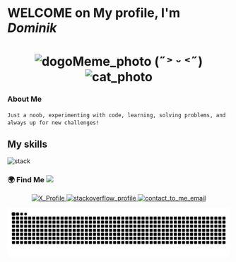 ﻿# WELCOME on My profile, I'm _Dominik_ <h1 align="center">
<h1 align="center">

<img src="assets/img.png" height="90" alt="dogoMeme_photo"> 
(˶˃ ᵕ ˂˶)  <img src="assets/img1.png" height="100" alt="cat_photo">
</h1>

### About Me

`Just a noob, experimenting with code, learning, solving problems, and always up for new challenges!
`


## My skills 

![stack](https://skillicons.dev/icons?i=java,,spring,,maven,,gradle,,kafka,,docker,,mongodb,,mysql,,nodejs,,react,,python,,cpp,,html,,css,,git,,,)

### 🌍 Find Me <img src="https://media.giphy.com/media/hvRJCLFzcasrR4ia7z/giphy.gif" width="19">
<p align="center">

 <a href="https://x.com/dogopro217">
    <img src="https://img.shields.io/badge/X-1D9BF0?logo=x&logoColor=white&style=for-the-badge" alt="X_Profile"/>
</a>
  <a href="https://stackoverflow.com/users/22646660/dogopro">
    <img src="https://img.shields.io/badge/Stack_Overflow-F58025?logo=stackoverflow&logoColor=white&style=for-the-badge"alt="stackoverflow_profile"/>
  </a>
  <a href="mailto:dog0pro@proton.me">
    <img src="https://img.shields.io/badge/Email-EA4335?logo=gmail&logoColor=white&style=for-the-badge"alt="contact_to_me_email"/>
  </a>
</p>



![snake](https://raw.githubusercontent.com/dogopro1/dogopro1/snake/github-snake-dark.svg)



